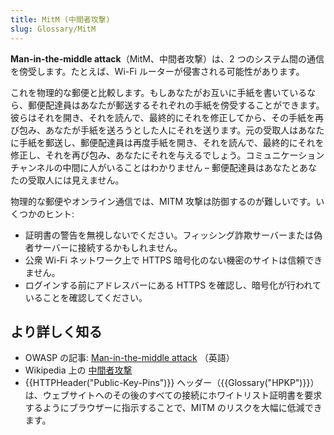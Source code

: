```yaml
---
title: MitM (中間者攻撃)
slug: Glossary/MitM
---
```


**Man-in-the-middle attack**（MitM、中間者攻撃）は、2 つのシステム間の通信を傍受します。たとえば、Wi-Fi ルーターが侵害される可能性があります。

これを物理的な郵便と比較します。もしあなたがお互いに手紙を書いているなら、郵便配達員はあなたが郵送するそれぞれの手紙を傍受することができます。彼らはそれを開き、それを読んで、最終的にそれを修正してから、その手紙を再び包み、あなたが手紙を送ろうとした人にそれを送ります。元の受取人はあなたに手紙を郵送し、郵便配達員は再度手紙を開き、それを読んで、最終的にそれを修正し、それを再び包み、あなたにそれを与えるでしょう。コミュニケーションチャンネルの中間に人がいることはわかりません – 郵便配達員はあなたとあなたの受取人には見えません。

物理的な郵便やオンライン通信では、MITM 攻撃は防御するのが難しいです。いくつかのヒント:

- 証明書の警告を無視しないでください。フィッシング詐欺サーバーまたは偽者サーバーに接続するかもしれません。
- 公衆 Wi-Fi ネットワーク上で HTTPS 暗号化のない機密のサイトは信頼できません。
- ログインする前にアドレスバーにある HTTPS を確認し、暗号化が行われていることを確認してください。

## より詳しく知る

- OWASP の記事: [Man-in-the-middle attack](https://www.owasp.org/index.php/Man-in-the-middle_attack) （英語）
- Wikipedia 上の [中間者攻撃](https://ja.wikipedia.org/wiki/中間者攻撃)
- {{HTTPHeader("Public-Key-Pins")}} ヘッダー（{{Glossary("HPKP")}}）は、ウェブサイトへのその後のすべての接続にホワイトリスト証明書を要求するようにブラウザーに指示することで、MITM のリスクを大幅に低減できます。
